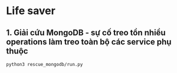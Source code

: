 # Life saver
## 1. Giải cứu MongoDB - sự cố treo tồn nhiều operations làm treo toàn bộ các service phụ thuộc
```python3 rescue_mongodb/run.py```
